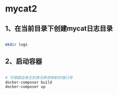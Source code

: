 # mycat2

## 1、在当前目录下创建mycat日志目录

``` bash

mkdir logs

```

## 2、启动容器

``` bash

# 可根据自身主机情况修改映射的端口号
docker-composer build
docker-composer up

```